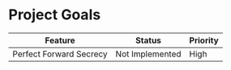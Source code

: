 # Project Goals

| Feature                 | Status          | Priority |
|-------------------------|-----------------|----------|
| Perfect Forward Secrecy | Not Implemented | High     |

